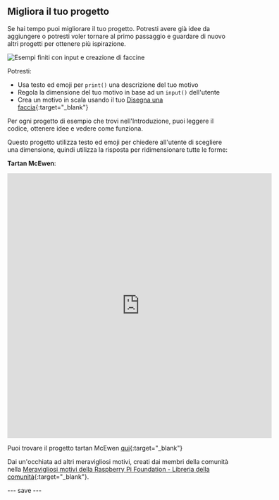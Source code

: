 ## Migliora il tuo progetto

Se hai tempo puoi migliorare il tuo progetto. Potresti avere già idee da aggiungere o potresti voler tornare al primo passaggio e guardare di nuovo altri progetti per ottenere più ispirazione.

![Esempi finiti con input e creazione di faccine](images/upgrade.gif)

Potresti:
- Usa testo ed emoji per `print()` una descrizione del tuo motivo
- Regola la dimensione del tuo motivo in base ad un `input()` dell'utente
- Crea un motivo in scala usando il tuo [Disegna una faccia](https://projects.raspberrypi.org/en/projects/make-a-face){:target="_blank"}

Per ogni progetto di esempio che trovi nell'Introduzione, puoi leggere il codice, ottenere idee e vedere come funziona.

Questo progetto utilizza testo ed emoji per chiedere all'utente di scegliere una dimensione, quindi utilizza la risposta per ridimensionare tutte le forme:

**Tartan McEwen**:
<iframe src="https://editor.raspberrypi.org/en/embed/viewer/mcewen-tartan-example" width="600" height="600" frameborder="0" marginwidth="0" marginheight="0" allowfullscreen>
</iframe>

Puoi trovare il progetto tartan McEwen [qui](https://editor.raspberrypi.org/en/projects/mcewen-tartan-example){:target="_blank"}

Dai un'occhiata ad altri meravigliosi motivi, creati dai membri della comunità nella [Meravigliosi motivi della Raspberry Pi Foundation - Libreria della comunità](https://wke.lt/w/s/yyNPQT){:target="_blank"}.

--- save ---

